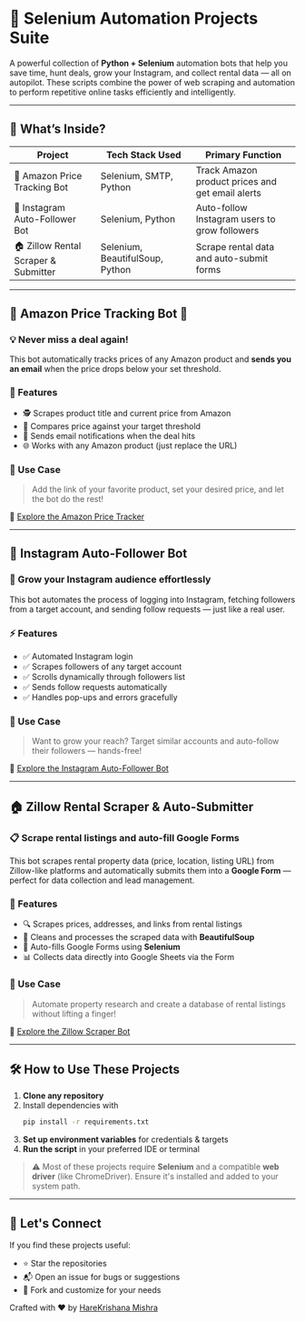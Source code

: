 
# 🧠 Selenium Automation Projects Suite

A powerful collection of **Python + Selenium** automation bots that help you save time, hunt deals, grow your Instagram, and collect rental data — all on autopilot. These scripts combine the power of web scraping and automation to perform repetitive online tasks efficiently and intelligently.

---

## 🧠 What’s Inside?

| Project                             | Tech Stack Used                | Primary Function                                  |
|-------------------------------------|---------------------------------|--------------------------------------------------|
| 🛒 Amazon Price Tracking Bot        | Selenium, SMTP, Python          | Track Amazon product prices and get email alerts |
| 🤖 Instagram Auto-Follower Bot      | Selenium, Python                | Auto-follow Instagram users to grow followers    |
| 🏠 Zillow Rental Scraper & Submitter| Selenium, BeautifulSoup, Python | Scrape rental data and auto-submit forms         |

---

## 🔔 Amazon Price Tracking Bot 🛒

### 💡 Never miss a deal again!

This bot automatically tracks prices of any Amazon product and **sends you an email** when the price drops below your set threshold.

### 🌟 Features
- 🕵️ Scrapes product title and current price from Amazon
- 🎯 Compares price against your target threshold
- 📧 Sends email notifications when the deal hits
- 🌐 Works with any Amazon product (just replace the URL)

### 📌 Use Case
> Add the link of your favorite product, set your desired price, and let the bot do the rest!

🔗 [Explore the Amazon Price Tracker](https://github.com/HareKrishanaMishra787/Amazon_PricetrackingBOT)

---

## 🚀 Instagram Auto-Follower Bot

### 🤖 Grow your Instagram audience effortlessly

This bot automates the process of logging into Instagram, fetching followers from a target account, and sending follow requests — just like a real user.

### ⚡ Features
- ✅ Automated Instagram login
- ✅ Scrapes followers of any target account
- ✅ Scrolls dynamically through followers list
- ✅ Sends follow requests automatically
- ✅ Handles pop-ups and errors gracefully

### 📌 Use Case
> Want to grow your reach? Target similar accounts and auto-follow their followers — hands-free!

🔗 [Explore the Instagram Auto-Follower Bot](https://github.com/HareKrishanaMishra787/Increase-Insta-Follower-Bot)

---

## 🏠 Zillow Rental Scraper & Auto-Submitter

### 📋 Scrape rental listings and auto-fill Google Forms

This bot scrapes rental property data (price, location, listing URL) from Zillow-like platforms and automatically submits them into a **Google Form** — perfect for data collection and lead management.

### 🚀 Features
- 🔍 Scrapes prices, addresses, and links from rental listings
- 🧹 Cleans and processes the scraped data with **BeautifulSoup**
- 📝 Auto-fills Google Forms using **Selenium**
- 📊 Collects data directly into Google Sheets via the Form

### 📌 Use Case
> Automate property research and create a database of rental listings without lifting a finger!

🔗 [Explore the Zillow Scraper Bot](https://github.com/HareKrishanaMishra787/Zillow-Rental-Scraper-and-Auto-Submitter)

---

## 🛠 How to Use These Projects

1. **Clone any repository**
2. Install dependencies with  
   ```bash
   pip install -r requirements.txt
   ```
3. **Set up environment variables** for credentials & targets
4. **Run the script** in your preferred IDE or terminal

> ⚠️ Most of these projects require **Selenium** and a compatible **web driver** (like ChromeDriver). Ensure it's installed and added to your system path.

---

## 🤝 Let's Connect

If you find these projects useful:
- ⭐ Star the repositories
- 📬 Open an issue for bugs or suggestions
- 🍴 Fork and customize for your needs

Crafted with ❤️ by [HareKrishana Mishra](https://github.com/HareKrishanaMishra787)
